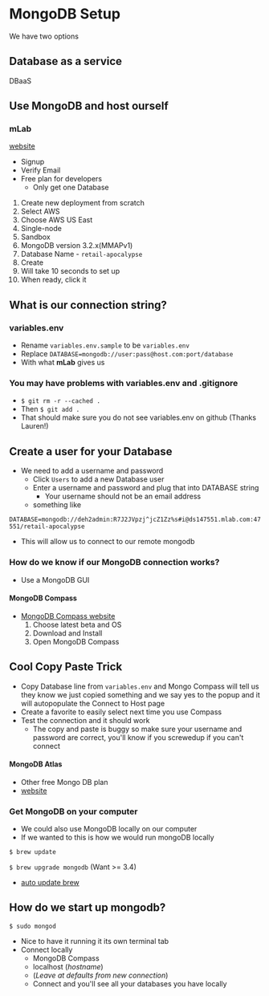 # MongoDB Setup
We have two options

## Database as a service
DBaaS

## Use MongoDB and host ourself

### mLab
[website](https://mlab.com/home)

* Signup
* Verify Email
* Free plan for developers
    - Only get one Database

1. Create new deployment from scratch
2. Select AWS
3. Choose AWS US East
4. Single-node
5. Sandbox
6. MongoDB version 3.2.x(MMAPv1)
7. Database Name - `retail-apocalypse`
8. Create
9. Will take 10 seconds to set up
10. When ready, click it

## What is our connection string?

### variables.env
* Rename `variables.env.sample` to be `variables.env`
* Replace `DATABASE=mongodb://user:pass@host.com:port/database`
* With what **mLab** gives us

### You may have problems with variables.env and .gitignore
* `$ git rm -r --cached .`
* Then `$ git add .`
* That should make sure you do not see variables.env on github (Thanks Lauren!)

## Create a user for your Database
* We need to add a username and password
    - Click `Users` to add a new Database user
    - Enter a username and password and plug that into DATABASE string
        + Your username should not be an email address
    - something like 

`DATABASE=mongodb://deh2admin:R7J2JVpzj^jcZ1Zz%s#i@ds147551.mlab.com:47551/retail-apocalypse`

* This will allow us to connect to our remote mongodb

### How do we know if our MongoDB connection works?
* Use a MongoDB GUI

#### MongoDB Compass
* [MongoDB Compass website](https://www.mongodb.com/download-center?filter=enterprise#compass)
    1. Choose latest beta and OS
    2. Download and Install
    3. Open MongoDB Compass

## Cool Copy Paste Trick
* Copy Database line from `variables.env` and Mongo Compass will tell us they know we just copied something and we say yes to the popup and it will autopopulate the Connect to Host page
* Create a favorite to easily select next time you use Compass
* Test the connection and it should work
    - The copy and paste is buggy so make sure your username and password are correct, you'll know if you screwedup if you can't connect

#### MongoDB Atlas
* Other free Mongo DB plan
* [website](https://www.mongodb.com/scale/mongodb-hosting-free)

### Get MongoDB on your computer
* We could also use MongoDB locally on our computer
* If we wanted to this is how we would run mongoDB locally

`$ brew update`

`$ brew upgrade mongodb` (Want >= 3.4)

* [auto update brew](https://github.com/DomT4/homebrew-autoupdate/commits/master)

## How do we start up mongodb?
`$ sudo mongod`

* Nice to have it running it its own terminal tab
* Connect locally
    - MongoDB Compass
    - localhost (_hostname_)
    - (_Leave at defaults from new connection_)
    - Connect and you'll see all your databases you have locally

